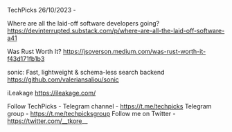 TechPicks 26/10/2023 -

Where are all the laid-off software developers going?
https://devinterrupted.substack.com/p/where-are-all-the-laid-off-software-a41

Was Rust Worth It?
https://jsoverson.medium.com/was-rust-worth-it-f43d171fb1b3

sonic: Fast, lightweight & schema-less search backend
https://github.com/valeriansaliou/sonic

iLeakage
https://ileakage.com/

Follow TechPicks -
Telegram channel - https://t.me/techpicks
Telegram group - https://t.me/techpicksgroup
Follow me on Twitter - https://twitter.com/__tkore__